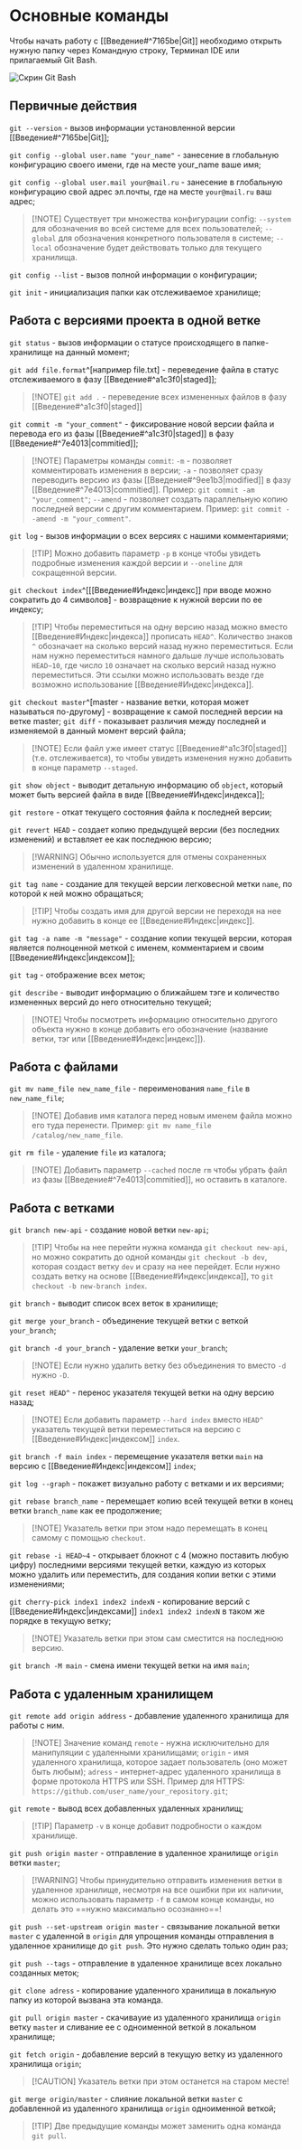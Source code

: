 # Основные команды

Чтобы начать работу с [[Введение#^7165be|Git]] необходимо открыть нужную папку через Командную строку, Терминал IDE или прилагаемый Git Bash.

![Скрин Git Bash](Git_Bash_pic.png)

## Первичные действия
`git --version`  - вызов информации установленной версии [[Введение#^7165be|Git]];

`git config --global user.name "your_name"`  - занесение в глобальную конфигурацию своего имени, где на месте your_name ваше имя;

`git config --global user.mail your@mail.ru`  - занесение в глобальную конфигурацию свой адрес эл.почты, где на месте `your@mail.ru` ваш адрес;
>[!NOTE] Существует три множества конфигурации config:
>`--system` для обозначения во всей системе для всех пользователей;
>`--global` для обозначения конкретного пользователя в системе;
>`--local` обозначение будет действовать только для текущего хранилища.

`git config --list`  - вызов полной информации о конфигурации;

`git init`  - инициализация папки как отслеживаемое хранилище;

## Работа с версиями проекта в одной ветке
`git status` - вызов информации о статусе происходящего в папке-хранилище на данный  момент;

`git add file.format`^[например file.txt] - переведение файла в статус отслеживаемого в фазу [[Введение#^a1c3f0|staged]];
>[!NOTE] `git add .` - переведение всех измененных файлов в фазу [[Введение#^a1c3f0|staged]]

`git commit -m "your_comment"` - фиксирование новой версии файла и перевода его из фазы [[Введение#^a1c3f0|staged]] в фазу [[Введение#^7e4013|commitied]];
>[!NOTE] Параметры команды `commit`:
>`-m` - позволяет комментировать изменения в версии;
>`-a` - позволяет сразу переводить версию из фазы [[Введение#^9ee1b3|modified]] в фазу [[Введение#^7e4013|commitied]]. Пример: `git commit -am "your_comment"`;
>`--amend` - позволяет создать параллельную копию последней версии с другим комментарием. Пример: `git commit --amend -m "your_comment"`.

`git log` - вызов информации о всех версиях с нашими комментариями;
>[!TIP] Можно добавить параметр `-p` в конце чтобы увидеть подробные изменения каждой версии и `--oneline` для сокращенной версии.

`git checkout index`^[[[Введение#Индекс|индекс]] при вводе можно сократить до 4 символов] - возвращение к нужной версии по ее индексу;
>[!TIP] Чтобы переместиться на одну версию назад можно вместо [[Введение#Индекс|индекса]] прописать `HEAD^`. Количество знаков `^` обозначает на сколько версий назад нужно переместиться. Если нам нужно переместиться намного дальше лучше использовать `HEAD~10`, где число `10` означает на сколько версий назад нужно переместиться. Эти ссылки можно использовать везде где возможно использование [[Введение#Индекс|индекса]].

`git checkout master`^[master - название ветки, которая может называться по-другому] - возвращение к самой последней версии на ветке master;
`git diff` - показывает различия между последней и изменяемой в данный момент версий файла;
>[!NOTE] Если файл уже имеет статус [[Введение#^a1c3f0|staged]] (т.е. отслеживается), то чтобы увидеть изменения нужно добавить в конце параметр `--staged`.

`git show object` - выводит детальную информацию об `object`, который может быть версией файла в виде [[Введение#Индекс|индекса]];

`git restore` - откат текущего состояния файла к последней версии;

`git revert HEAD` - создает копию предыдущей версии (без последних изменений) и вставляет ее как последнюю версию;
>[!WARNING] Обычно используется для отмены сохраненных изменений в удаленном хранилище.

`git tag name` - создание для текущей версии легковесной метки `name`, по которой к ней можно обращаться;
>[!TIP] Чтобы создать имя для другой версии не переходя на нее нужно добавить в конце ее [[Введение#Индекс|индекс]].

`git tag -a name -m "message"` - создание копии текущей версии, которая является полноценной меткой с именем, комментарием и своим [[Введение#Индекс|индексом]];

`git tag` - отображение всех меток;

`git describe` - выводит информацию о ближайшем тэге и количество измененных версий до него относительно текущей;
>[!NOTE] Чтобы посмотреть информацию относительно другого объекта нужно в конце добавить его обозначение (название ветки, тэг или [[Введение#Индекс|индекс]]).

## Работа с файлами
`git mv name_file new_name_file` - переименования `name_file` в `new_name_file`;
>[!NOTE] Добавив имя каталога перед новым именем файла можно его туда перенести. Пример: `git mv name_file /catalog/new_name_file`.

`git rm file` - удаление `file` из каталога;
>[!NOTE] Добавить параметр `--cached` после `rm` чтобы убрать файл из фазы [[Введение#^7e4013|commitied]], но оставить в каталоге.

## Работа с ветками
`git branch new-api` - создание новой ветки `new-api`;
>[!TIP] Чтобы на нее перейти нужна команда `git checkout new-api`, но можно сократить до одной команды `git checkout -b dev`, которая создаст ветку `dev` и сразу на нее перейдет. Если нужно создать ветку на основе [[Введение#Индекс|индекса]], то `git checkout -b new-branch index`.

`git branch` - выводит список всех веток в хранилище;

`git merge your_branch` - объединение текущей ветки с веткой `your_branch`;

`git branch -d your_branch` - удаление ветки `your_branch`;
>[!NOTE] Если нужно удалить ветку без объединения то вместо `-d` нужно `-D`.

`git reset HEAD^` - перенос указателя текущей ветки на одну версию назад;
>[!NOTE] Если добавить параметр `--hard index` вместо `HEAD^` указатель текущей ветки переместиться на версию с [[Введение#Индекс|индексом]] `index`.

`git branch -f main index` - перемещение указателя ветки `main` на версию с [[Введение#Индекс|индексом]] `index`;

`git log --graph` - покажет визуально работу с ветками и их версиями;

`git rebase branch_name` - перемещает копию всей текущей ветки в конец ветки `branch_name` как ее продолжение;
>[!NOTE] Указатель ветки при этом надо перемещать в конец самому с помощью `checkout`.

`git rebase -i HEAD~4` - открывает блокнот с 4 (можно поставить любую цифру) последними версиями текущей ветки, каждую из которых можно удалить или переместить, для создания копии ветки с этими изменениями;

`git cherry-pick index1 index2 indexN` - копирование версий с [[Введение#Индекс|индексами]] `index1 index2 indexN` в таком же порядке в текущую ветку;
>[!NOTE] Указатель ветки при этом сам сместится на последнюю версию.

`git branch -M main` - смена имени текущей ветки на имя `main`;

## Работа с удаленным хранилищем
`git remote add origin address` - добавление удаленного хранилища для работы с ним.
>[!NOTE] Значение команд
>`remote` - нужна исключительно для манипуляции с удаленными хранилищами;
>`origin` - имя удаленного хранилища, которое задает пользователь (оно может быть любым);
>`adress` - интернет-адрес удаленного хранилища в форме протокола HTTPS или SSH. Пример для HTTPS: `https://github.com/user_name/your_repository.git`;

`git remote` - вывод всех добавленных удаленных хранилищ;
>[!TIP] Параметр `-v` в конце добавит подробности о каждом хранилище.

`git push origin master` - отправление в удаленное хранилище `origin` ветки `master`;
>[!WARNING] Чтобы принудительно отправить изменения ветки в удаленное хранилище, несмотря на все ошибки при их наличии, можно использовать параметр `-f` в самом конце команды, но делать это ==нужно максимально осознанно==!

`git push --set-upstream origin master` - связывание локальной ветки `master` с удаленной в `origin` для упрощения команды отправления в удаленное хранилище до `git push`. Это нужно сделать только один раз;

`git push --tags` - отправление в удаленное хранилище всех локально созданных меток;

`git clone adress` - копирование удаленного хранилища в локальную папку из которой вызвана эта команда.

`git pull origin master` - скачиваyие из удаленного хранилища `origin` ветку `master` и сливание ее с одноименной веткой в локальном хранилище;

`git fetch origin` - добавление версий в текущую ветку из удаленного хранилища `origin`;
>[!CAUTION] Указатель ветки при этом останется на старом месте!

`git merge origin/master` - слияние локальной ветки `master` с добавленной из удаленного хранилища `origin` одноименной веткой;
>[!TIP] Две предыдущие команды может заменить одна команда `git pull`.

